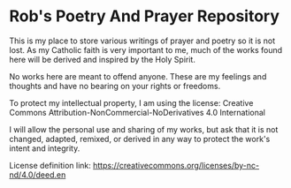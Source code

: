 # Rob's Poetry And Prayer Repository

This is my place to store various writings of prayer and poetry so it is not lost. As my Catholic faith is very important to me, much of the works found here will be derived and inspired by the Holy Spirit.

No works here are meant to offend anyone. These are my feelings and thoughts and have no bearing on your rights or freedoms.

To protect my intellectual property, I am using the license:
Creative Commons Attribution-NonCommercial-NoDerivatives 4.0 International

I will allow the personal use and sharing of my works, but ask that it is not changed, adapted, remixed, or derived in any way to protect the work's intent and integrity.

License definition link: https://creativecommons.org/licenses/by-nc-nd/4.0/deed.en
